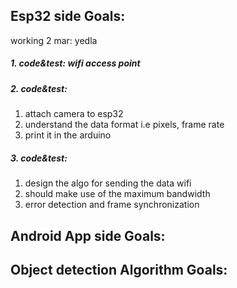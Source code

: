 ## Esp32 side Goals:
working 2 mar: yedla
##### 1. code&test: wifi access point

##### 2. code&test:
  1. attach camera to esp32
  2. understand the data format i.e pixels, frame rate
  3. print it in the arduino

##### 3. code&test: 
  1. design the algo for sending the data wifi
  2. should make use of the maximum bandwidth
  3. error detection and frame synchronization


## Android App side Goals:




## Object detection Algorithm Goals:

